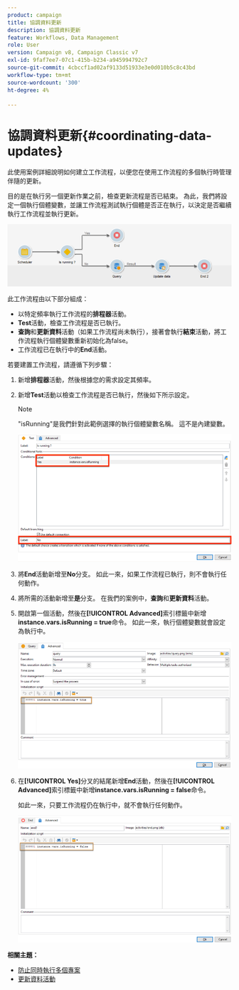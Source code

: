 ```yaml
---
product: campaign
title: 協調資料更新
description: 協調資料更新
feature: Workflows, Data Management
role: User
version: Campaign v8, Campaign Classic v7
exl-id: 9faf7ee7-07c1-415b-b234-a945994792c7
source-git-commit: 4cbccf1ad02af9133d51933e3e0d010b5c8c43bd
workflow-type: tm+mt
source-wordcount: '300'
ht-degree: 4%

---
```


# 協調資料更新{#coordinating-data-updates}



此使用案例詳細說明如何建立工作流程，以便您在使用工作流程的多個執行時管理伴隨的更新。

目的是在執行另一個更新作業之前，檢查更新流程是否已結束。 為此，我們將設定一個執行個體變數，並讓工作流程測試執行個體是否正在執行，以決定是否繼續執行工作流程並執行更新。

![](assets/uc_dataupdate_wkf.png)

此工作流程由以下部分組成：

* 以特定頻率執行工作流程的&#x200B;**排程器**&#x200B;活動。
* **Test**&#x200B;活動，檢查工作流程是否已執行。
* **查詢**&#x200B;和&#x200B;**更新資料**&#x200B;活動（如果工作流程尚未執行），接著會執行&#x200B;**結束**&#x200B;活動，將工作流程執行個體變數重新初始化為false。
* 工作流程已在執行中的&#x200B;**End**&#x200B;活動。

若要建置工作流程，請遵循下列步驟：

1. 新增&#x200B;**排程器**&#x200B;活動，然後根據您的需求設定其頻率。
1. 新增&#x200B;**Test**&#x200B;活動以檢查工作流程是否已執行，然後如下所示設定。

   >[!NOTE]
   >
   >&quot;isRunning&quot;是我們針對此範例選擇的執行個體變數名稱。 這不是內建變數。

   ![](assets/uc_dataupdate_test.png)

1. 將&#x200B;**End**&#x200B;活動新增至&#x200B;**No**&#x200B;分支。 如此一來，如果工作流程已執行，則不會執行任何動作。
1. 將所需的活動新增至&#x200B;**是**&#x200B;分支。 在我們的案例中，**查詢**&#x200B;和&#x200B;**更新資料**&#x200B;活動。
1. 開啟第一個活動，然後在&#x200B;**[!UICONTROL Advanced]**&#x200B;索引標籤中新增&#x200B;**instance.vars.isRunning = true**&#x200B;命令。 如此一來，執行個體變數就會設定為執行中。

   ![](assets/uc_dataupdate_query.png)

1. 在&#x200B;**[!UICONTROL Yes]**&#x200B;分叉的結尾新增&#x200B;**End**&#x200B;活動，然後在&#x200B;**[!UICONTROL Advanced]**&#x200B;索引標籤中新增&#x200B;**instance.vars.isRunning = false**&#x200B;命令。

   如此一來，只要工作流程仍在執行中，就不會執行任何動作。

   ![](assets/uc_dataupdate_end.png)

**相關主題：**

* [防止同時執行多個專案](monitor-workflow-execution.md#preventing-simultaneous-multiple-executions)
* [更新資料活動](update-data.md)
